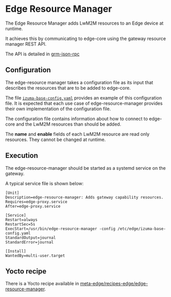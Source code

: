 # Edge Resource Manager

The Edge Resource Manager adds LwM2M resources to an Edge device at runtime.

It achieves this by communicating to edge-core using the gateway resource manager REST API.

The API is detailed in [grm-json-rpc](https://developer.izumanetworks.com/docs/device-management-edge/latest/managing/grm-json-rpc.html)

## Configuration

The edge-resource manager takes a configuration file as its input that describes the resources that are to be added to edge-core.

The file [`izuma-base-config.yaml`](izuma-base-config.yaml) provides an example of this configuration file. It is expected that each use case of edge-resource-manager provides their own implementation of the configuration file.

The configuration file contains information about how to connect to edge-core and the LwM2M resources than should be added.

The **name** and **enable** fields of each LwM2M resource are read only resources. They cannot be changed at runtime.

## Execution

The edge-resource-manager should be started as a systemd service on the gateway.

A typical service file is shown below:

```
[Unit]
Description=edge-resource-manager: Adds gateway capability resources.
Requires=edge-proxy.service
After=edge-proxy.service

[Service]
Restart=always
RestartSec=5s
ExecStart=/usr/bin/edge-resource-manager -config /etc/edge/izuma-base-config.yaml
StandardOutput=journal
StandardError=journal

[Install]
WantedBy=multi-user.target
```

## Yocto recipe

There is a Yocto recipe available in [meta-edge/recipes-edge/edge-resource-manager](https://github.com/PelionIoT/meta-edge/tree/main/recipes-edge/edge-resource-manager).
